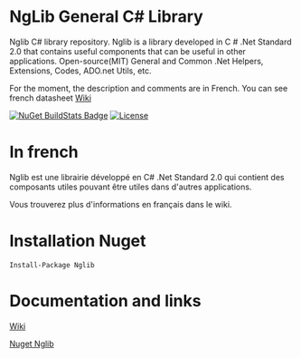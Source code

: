 NgLib General C# Library
==========================

Nglib C# library repository. Nglib is a library developed in C # .Net Standard 2.0 that contains useful components that can be useful in other applications.
Open-source(MIT) General and Common .Net Helpers, Extensions, Codes, ADO.net Utils, etc. 

For the moment, the description and comments are in French.
You can see french datasheet [Wiki](https://github.com/general-libraries/General/wiki)



[![NuGet BuildStats Badge](https://buildstats.info/nuget/Nglib)](https://www.nuget.org/packages/Nglib) 
[![License](https://img.shields.io/badge/license-MIT-blue.svg)](https://github.com/NueGy/NgLib/blob/master/Licence.md)


# In french

Nglib est une librairie développé en C# .Net Standard 2.0 qui contient des composants utiles pouvant être utiles dans d'autres applications.

Vous trouverez plus d'informations en français dans le wiki.



# Installation Nuget
```
Install-Package Nglib
```

# Documentation and links
[Wiki](https://github.com/general-libraries/General/wiki)

[Nuget Nglib](https://www.nuget.org/packages/Nglib)

